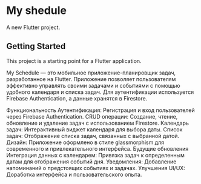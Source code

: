 # My shedule

A new Flutter project.

## Getting Started

This project is a starting point for a Flutter application.

My Schedule — это мобильное приложение-планировщик задач, разработанное на Flutter. Приложение позволяет пользователям эффективно управлять своими задачами и событиями с помощью удобного календаря и списка задач. Для аутентификации используется Firebase Authentication, а данные хранятся в Firestore.

Функциональность
Аутентификация: Регистрация и вход пользователей через Firebase Authentication.
CRUD операции: Создание, чтение, обновление и удаление задач с использованием Firestore.
Календарь задач: Интерактивный виджет календаря для выбора даты.
Список задач: Отображение списка задач, связанных с выбранной датой.
Дизайн: Приложение оформлено в стиле glassmorphism для современного и привлекательного интерфейса.
Будущие обновления
Интеграция данных с календарем: Привязка задач к определенным датам для отображения событий дня.
Уведомления: Добавление напоминаний о предстоящих событиях и задачах.
Улучшения UI/UX: Доработка интерфейса и пользовательского опыта.
